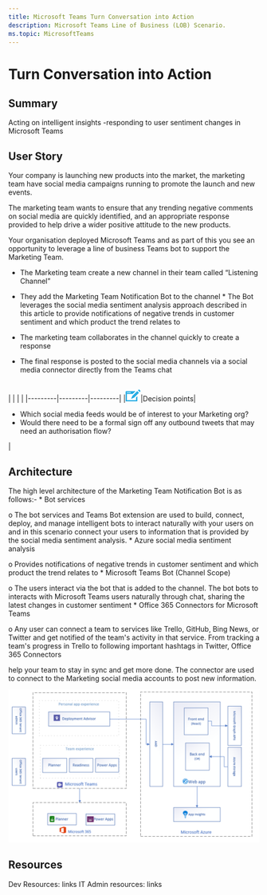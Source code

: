 ```yaml
---
title: Microsoft Teams Turn Conversation into Action
description: Microsoft Teams Line of Business (LOB) Scenario.
ms.topic: MicrosoftTeams
---
```





# Turn Conversation into Action

## Summary
Acting on intelligent insights -responding to user sentiment changes in Microsoft Teams

## User Story
Your company is launching new products into the market, the marketing team have social media campaigns running to promote the launch and new events.

The marketing team wants to ensure that any trending negative comments on social media are quickly identified, and an appropriate response provided to help drive a wider positive attitude to the new products.

Your organisation deployed Microsoft Teams and as part of this you see an opportunity to leverage a line of business Teams bot to support the Marketing Team.

* The Marketing team create a new channel in their team called “Listening Channel”

* They add the Marketing Team Notification Bot to the channel * The Bot leverages the social media sentiment analysis approach described in this article to provide notifications of negative trends in customer sentiment and which product the trend relates to

* The marketing team collaborates in the channel quickly to create a response

* The final response is posted to the social media channels via a social media connector directly from the Teams chat


<br>
|         |         |         |
|---------|---------|---------|
|<img src="../assets/images/lob/audio_conferencing_image7.png" />|Decision points|<ul><li>Which social media feeds would be of interest to your Marketing org?</li><li>Would there need to be a formal sign off any outbound tweets that may need an authorisation flow?</li></ul>|


## Architecture
The high level architecture of the Marketing Team Notification Bot is as follows:- * Bot services

o The bot services and Teams Bot extension are used to build, connect, deploy, and manage intelligent bots to interact naturally with your users on and in this scenario connect your users to information that is provided by the social media sentiment analysis. * Azure social media sentiment analysis

o Provides notifications of negative trends in customer sentiment and which product the trend relates to * Microsoft Teams Bot (Channel Scope)

o The users interact via the bot that is added to the channel. The bot bots to interacts with Microsoft Teams users naturally through chat, sharing the latest changes in customer sentiment * Office 365 Connectors for Microsoft Teams

o Any user can connect a team to services like Trello, GitHub, Bing News, or Twitter and get notified of the team's activity in that service. From tracking a team's progress in Trello to following important hashtags in Twitter, Office 365 Connectors

help your team to stay in sync and get more done. The connector are used to connect to the Marketing social media accounts to post new information.

<img src="../assets/images/lob/deployment-advisor-architecture-diagram.png">

## Resources
Dev Resources: links </b>
IT Admin resources: links </b>


